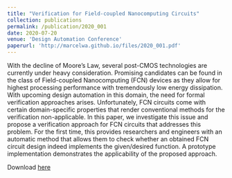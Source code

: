 ```yaml
---
title: "Verification for Field-coupled Nanocomputing Circuits"
collection: publications
permalink: /publication/2020_001
date: 2020-07-20
venue: 'Design Automation Conference'
paperurl: 'http://marcelwa.github.io/files/2020_001.pdf'
---
```


With the decline of Moore’s Law, several post-CMOS technologies are currently under heavy consideration. Promising candidates can be found in the class of Field-coupled Nanocomputing (FCN) devices as they allow for highest processing performance with tremendously low energy dissipation. With upcoming design automation in this domain, the need for formal verification approaches arises. Unfortunately, FCN circuits come with certain domain-specific properties that render conventional methods for the verification non-applicable. In this paper, we investigate this issue and propose a verification approach for FCN circuits that addresses this problem. For the first time, this provides researchers and engineers with an automatic method that allows them to check whether an obtained FCN circuit design indeed implements the given/desired function. A prototype implementation demonstrates the applicability of the proposed approach.

Download [here](http://marcelwa.github.io/files/2020_001.pdf)
